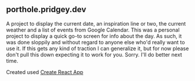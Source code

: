 ## porthole.pridgey.dev

A project to display the current date, an inspiration line or two, the current weather and a list of events from Google Calendar.
This was a personal project to display a quick go-to screen for info about the day. As such, it was done sloppily and without regard to anyone else who'd really want to use it.
If this gets any kind of traction I can generalize it, but for now please don't pull this down expecting it to work for you. Sorry. I'll do better next time.

Created used [Create React App](https://github.com/facebook/create-react-app)
